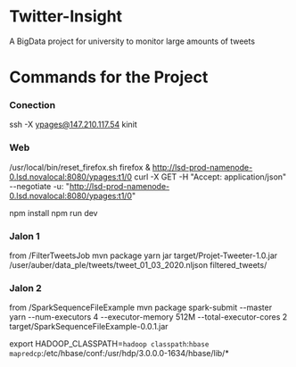 # Twitter-Insight
A BigData project for university to monitor large amounts of tweets

# Commands for the Project

### Conection
ssh -X ypages@147.210.117.54
kinit

### Web
/usr/local/bin/reset_firefox.sh 
firefox &
http://lsd-prod-namenode-0.lsd.novalocal:8080/ypages:t1/0
curl -X GET -H "Accept: application/json" --negotiate -u: "http://lsd-prod-namenode-0.lsd.novalocal:8080/ypages:t1/0"

npm install
npm run dev

### Jalon 1
from /FilterTweetsJob
    mvn package
    yarn jar target/Projet-Tweeter-1.0.jar /user/auber/data_ple/tweets/tweet_01_03_2020.nljson filtered_tweets/

### Jalon 2
from /SparkSequenceFileExample
    mvn package 
    spark-submit --master yarn --num-executors 4 --executor-memory 512M --total-executor-cores 2 target/SparkSequenceFileExample-0.0.1.jar

export HADOOP_CLASSPATH=`hadoop classpath`:`hbase mapredcp`:/etc/hbase/conf:/usr/hdp/3.0.0.0-1634/hbase/lib/*